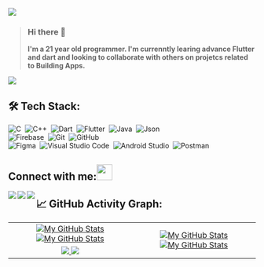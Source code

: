![](./Cover/Cover.jpg)

> ### Hi there 👋
> <b>I'm a 21 year old programmer. I'm currenntly learing advance Flutter and dart and looking to collaborate with others on projetcs related to Building Apps.</b>

![](https://komarev.com/ghpvc/?username=MohilSQr&color=lightgrey)

## 🛠️ Tech Stack:
![C](https://img.shields.io/badge/-C-555?style=flat&logo=C&logoColor=A8B9CC)&nbsp;
![C++](https://img.shields.io/badge/-C++-555?style=flat&logo=C%2B%2B&logoColor=fff)&nbsp;
![Dart](https://img.shields.io/badge/-Dart-555?style=flat&logo=Dart&logoColor=2BB1EE)&nbsp;
![Flutter](https://img.shields.io/badge/-Flutter-555?style=flat&logo=Flutter&logoColor=5CC3F0)&nbsp;
![Java](https://img.shields.io/badge/-Java-555?style=flat&logo=Java&logoColor=FFA518)&nbsp;
![Json](https://img.shields.io/badge/-Json-555?style=flat&logo=Json)&nbsp;\
![Firebase](https://img.shields.io/badge/-Firebase-555?style=flat&logo=Firebase&logoColor=FFBF00)&nbsp;
![Git](https://img.shields.io/badge/-Git-555?style=flat&logo=git)&nbsp;
![GitHub](https://img.shields.io/badge/-GitHub-555?style=flat&logo=github)&nbsp;\
![Figma](https://img.shields.io/badge/-Figma-555?style=flat&logo=figma)&nbsp;
![Visual Studio Code](https://img.shields.io/badge/-Visual%20Studio%20Code-555?style=flat&logo=visual-studio-code&logoColor=007ACC)&nbsp;
![Android Studio](https://img.shields.io/badge/-Android%20Studio-555?style=flat&logo=android%20studio)&nbsp;
![Postman](https://img.shields.io/badge/-Postman-555?style=flat&logo=Postman&logoColor=FF5F1F)&nbsp;

## Connect with me:<img src="https://github.com/TheDudeThatCode/TheDudeThatCode/blob/master/Assets/Handshake.gif" height="32px">
<a href="https://www.linkedin.com/in/mohil-thummar-2442a0214/" target="blank" >
    <img align="left"  src="https://img.shields.io/badge/-Linkedin-555?style=flat&logo=Linkedin" />
</a>
<a href="mailto:sq.mohil@gmail.com">
    <img align="left"  src="https://img.shields.io/badge/-Gmail-555?style=flat&logo=Gmail" />
</a>
<a href="https://www.instagram.com/mr__mohil/">
    <img align="left"  src="https://img.shields.io/badge/-Instagram-555?style=flat&logo=Instagram" />
</a>

## 📈 GitHub Activity Graph:
<table>
    <tr>
        <td align="center">
            <a href="https://github.com/MohilSQ#gh-light-mode-only">
                <img src="https://github-readme-stats.vercel.app/api?username=MohilSQ&show_icons=true&theme=default&include_all_commits=true#gh-light-mode-only" alt="My GitHub Stats"/>
            </a>
            <a href="https://github.com/MohilSQ#gh-dark-mode-only">
                <img src="https://github-readme-stats.vercel.app/api?username=MohilSQ&show_icons=true&theme=tokyonight&include_all_commits=true#gh-dark-mode-only" alt="My GitHub Stats"/>
            </a>
        </td>
        <td rowspan="2" align="center">
            <a href="https://github.com/MohilSQ#gh-light-mode-only">
                <img src="https://github-readme-stats.vercel.app/api/top-langs/?username=MohilSQ&theme=default&langs_count=8#gh-light-mode-only" alt="My GitHub Stats"/>
            </a>
            <a href="https://github.com/MohilSQ#gh-dark-mode-only">
                <img src="https://github-readme-stats.vercel.app/api/top-langs/?username=MohilSQ&theme=tokyonight&langs_count=8#gh-dark-mode-only" alt="My GitHub Stats"/>
            </a>
        </td>
    </tr>
    <tr>
        <td align="center">
            <a href="https://github.com/MohilSQ#gh-light-mode-only">
                <img src="https://github-readme-streak-stats.herokuapp.com/?user=MohilSQ&theme=default"/>
            </a>
            <a href="https://github.com/MohilSQ#gh-dark-mode-only">
                <img src="https://github-readme-streak-stats.herokuapp.com/?user=MohilSQ&theme=tokyonight"/>
            </a>
        </td>
    </tr>
</table>


<!--
**MohilSQ/MohilSQ** is a ✨ _special_ ✨ repository because its `README.md` (this file) appears on your GitHub profile.
Here are some ideas to get you started:
- 🔭 I’m currently working on ...
- 🌱 I’m currently learning ...
- 👯 I’m looking to collaborate on ...
- 🤔 I’m looking for help with ...
- 💬 Ask me about ...
- 📫 How to reach me: ...
- 😄 Pronouns: ...
- ⚡ Fun fact: ...
-->
